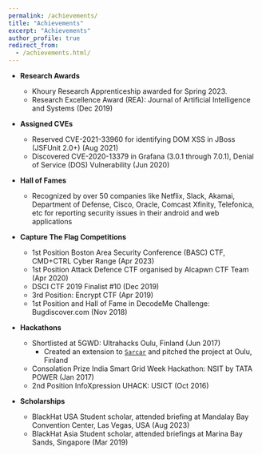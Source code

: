 ```yaml
---
permalink: /achievements/
title: "Achievements"
excerpt: "Achievements"
author_profile: true
redirect_from: 
  - /achievements.html/
---
```

* **Research Awards**
  * Khoury Research Apprenticeship awarded for Spring 2023. 
  * Research Excellence Award (REA): Journal of Artificial Intelligence and Systems (Dec 2019) 

* **Assigned CVEs**
  * Reserved CVE-2021-33960 for identifying DOM XSS in JBoss (JSFUnit 2.0+) (Aug 2021)
  * Discovered CVE-2020-13379 in Grafana (3.0.1 through 7.0.1), Denial of Service (DOS) Vulnerability (Jun 2020)

* **Hall of Fames**
  * Recognized by over 50 companies like Netflix, Slack, Akamai, Department of Defense, Cisco, Oracle, Comcast Xfinity, Telefonica, etc for reporting security issues in their android and web applications

* **Capture The Flag Competitions**
  * 1st Position Boston Area Security Conference (BASC) CTF, CMD+CTRL Cyber Range (Apr 2023)
  * 1st Position Attack Defence CTF organised by Alcapwn CTF Team (Apr 2020)
  * DSCI CTF 2019 Finalist #10 (Dec 2019)
  * 3rd Position: Encrypt CTF (Apr 2019)
  * 1st Position and Hall of Fame in DecodeMe Challenge: Bugdiscover.com (Nov 2018)

* **Hackathons**
  * Shortlisted at 5GWD: Ultrahacks Oulu, Finland (Jun 2017)
    * Created an extension to [`Sarcar`](https://github.com/Kida007/SarCar) and pitched the project at Oulu, Finland
  * Consolation Prize India Smart Grid Week Hackathon: NSIT by TATA POWER (Jan 2017)
  * 2nd Position InfoXpression UHACK: USICT (Oct 2016)

* **Scholarships**
  * BlackHat USA Student scholar, attended briefing at Mandalay Bay Convention Center, Las Vegas, USA (Aug 2023)
  * BlackHat Asia Student scholar, attended briefings at Marina Bay Sands, Singapore (Mar 2019) 